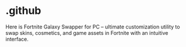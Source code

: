 # .github
Here is Fortnite Galaxy Swapper for PC – ultimate customization utility to swap skins, cosmetics, and game assets in Fortnite with an intuitive interface.
